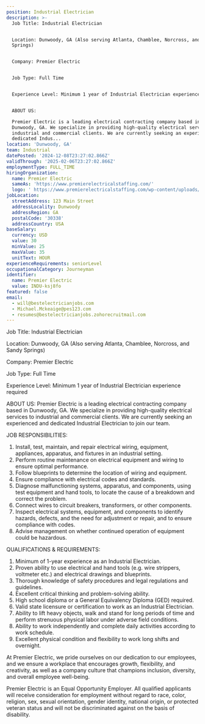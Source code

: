 ```yaml
---
position: Industrial Electrician
description: >-
  Job Title: Industrial Electrician


  Location: Dunwoody, GA (Also serving Atlanta, Chamblee, Norcross, and Sandy
  Springs)


  Company: Premier Electric


  Job Type: Full Time


  Experience Level: Minimum 1 year of Industrial Electrician experience required


  ABOUT US:

  Premier Electric is a leading electrical contracting company based in
  Dunwoody, GA. We specialize in providing high-quality electrical services to
  industrial and commercial clients. We are currently seeking an experienced and
  dedicated Indus...
location: 'Dunwoody, GA'
team: Industrial
datePosted: '2024-12-08T23:27:02.866Z'
validThrough: '2025-02-06T23:27:02.866Z'
employmentType: FULL_TIME
hiringOrganization:
  name: Premier Electric
  sameAs: 'https://www.premierelectricalstaffing.com/'
  logo: ' https://www.premierelectricalstaffing.com/wp-content/uploads/2020/05/Premier-Electrical-Staffing-logo.png'
jobLocation:
  streetAddress: 123 Main Street
  addressLocality: Dunwoody
  addressRegion: GA
  postalCode: '30338'
  addressCountry: USA
baseSalary:
  currency: USD
  value: 30
  minValue: 25
  maxValue: 35
  unitText: HOUR
experienceRequirements: seniorLevel
occupationalCategory: Journeyman
identifier:
  name: Premier Electric
  value: INDU-ksj8fo
featured: false
email:
  - will@bestelectricianjobs.com
  - Michael.Mckeaige@pes123.com
  - resumes@bestelectricianjobs.zohorecruitmail.com
---
```




Job Title: Industrial Electrician

Location: Dunwoody, GA (Also serving Atlanta, Chamblee, Norcross, and Sandy Springs)

Company: Premier Electric

Job Type: Full Time

Experience Level: Minimum 1 year of Industrial Electrician experience required

ABOUT US:
Premier Electric is a leading electrical contracting company based in Dunwoody, GA. We specialize in providing high-quality electrical services to industrial and commercial clients. We are currently seeking an experienced and dedicated Industrial Electrician to join our team.

JOB RESPONSIBILITIES:
1. Install, test, maintain, and repair electrical wiring, equipment, appliances, apparatus, and fixtures in an industrial setting.
2. Perform routine maintenance on electrical equipment and wiring to ensure optimal performance.
3. Follow blueprints to determine the location of wiring and equipment.
4. Ensure compliance with electrical codes and standards.
5. Diagnose malfunctioning systems, apparatus, and components, using test equipment and hand tools, to locate the cause of a breakdown and correct the problem.
6. Connect wires to circuit breakers, transformers, or other components.
7. Inspect electrical systems, equipment, and components to identify hazards, defects, and the need for adjustment or repair, and to ensure compliance with codes.
8. Advise management on whether continued operation of equipment could be hazardous.

QUALIFICATIONS & REQUIREMENTS:
1. Minimum of 1-year experience as an Industrial Electrician.
2. Proven ability to use electrical and hand tools (e.g. wire strippers, voltmeter etc.) and electrical drawings and blueprints.
3. Thorough knowledge of safety procedures and legal regulations and guidelines.
4. Excellent critical thinking and problem-solving ability.
5. High school diploma or a General Equivalency Diploma (GED) required.
6. Valid state licensure or certification to work as an Industrial Electrician.
7. Ability to lift heavy objects, walk and stand for long periods of time and perform strenuous physical labor under adverse field conditions.
8. Ability to work independently and complete daily activities according to work schedule.
9. Excellent physical condition and flexibility to work long shifts and overnight.

At Premier Electric, we pride ourselves on our dedication to our employees, and we ensure a workplace that encourages growth, flexibility, and creativity, as well as a company culture that champions inclusion, diversity, and overall employee well-being.

Premier Electric is an Equal Opportunity Employer. All qualified applicants will receive consideration for employment without regard to race, color, religion, sex, sexual orientation, gender identity, national origin, or protected veteran status and will not be discriminated against on the basis of disability.